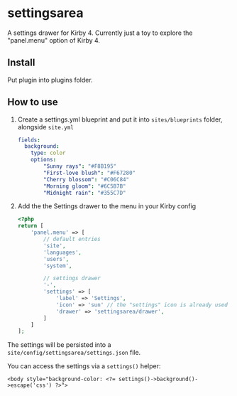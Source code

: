 # settingsarea
A settings drawer for Kirby 4. Currently just a toy to explore the "panel.menu" option of Kirby 4. 

## Install
Put plugin into plugins folder.

## How to use
1. Create a settings.yml blueprint and put it into `sites/blueprints` folder, alongside `site.yml`
    ```yml
    fields:
      background: 
        type: color
        options:
            "Sunny rays": "#F8B195"
            "First-love blush": "#F67280"
            "Cherry blossom": "#C06C84"
            "Morning gloom": "#6C5B7B"
            "Midnight rain": "#355C7D"
    ```
2. Add the the Settings drawer to the menu in your Kirby config
    ```php
    <?php 
    return [
        'panel.menu' => [
            // default entries
            'site',
            'languages',
            'users',
            'system',

            // settings drawer
            '-',
            'settings' => [
                'label' => 'Settings',
                'icon' => 'sun' // the "settings" icon is already used by "system",
                'drawer' => 'settingsarea/drawer',
            ]
        ]
    ];
    ```

The settings will be persisted into a `site/config/settingsarea/settings.json` file. 

You can access the settings via a `settings()` helper:

```php-template
<body style="background-color: <?= settings()->background()->escape('css') ?>">
```